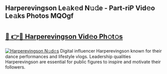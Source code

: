 ## Harperevingson Le𝚊k𝚎d N𝚞𝚍e - Part-riP Vid𝚎o Le𝚊ks Photos MQOgf

# <h2><a href="http://fbdcqf6.evod.top/?m=Harperevingson">🔗 👉🔴 Harperevingson Vid𝚎o Ph𝚘t𝚘s</a></h2>

[![Harperevingson N𝚞d𝚎s](https://i.imgur.com/8V9OHl7.gif)](http://fbdcqf6.evod.top/?m=Harperevingson)
Digital influencer Harperevingson known for their dance performances and lifestyle vlogs. Leadership qualities Harperevingson are essential for public figures to inspire and motivate their followers. 
